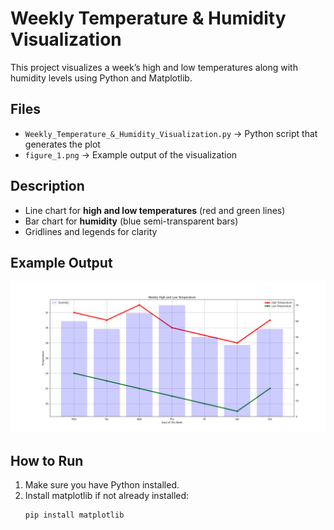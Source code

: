 # Weekly Temperature & Humidity Visualization

This project visualizes a week’s high and low temperatures along with humidity levels using Python and Matplotlib.

## Files

- `Weekly_Temperature_&_Humidity_Visualization.py` → Python script that generates the plot
- `figure_1.png` → Example output of the visualization

## Description

- Line chart for **high and low temperatures** (red and green lines)
- Bar chart for **humidity** (blue semi-transparent bars)
- Gridlines and legends for clarity

## Example Output

![Weekly Temperature Plot](figure_1.png)

## How to Run

1. Make sure you have Python installed.
2. Install matplotlib if not already installed:
   ```bash
   pip install matplotlib
